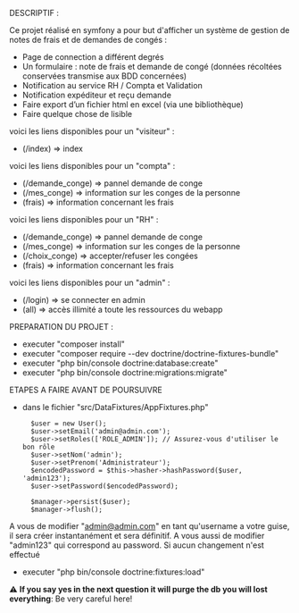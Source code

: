 DESCRIPTIF :
 
Ce projet réalisé en symfony a pour but d'afficher un système de gestion de notes de frais et de demandes
de congés :

- Page de connection a différent degrés
- Un formulaire : note de frais et demande de congé (données récoltées conservées
transmise aux BDD concernées)
- Notification au service RH / Compta et Validation
- Notification expéditeur et reçu demande
- Faire export d’un fichier html en excel (via une bibliothèque)
- Faire quelque chose de lisible

 
 
voici les liens disponibles pour un "visiteur" :
 
- (/index) => index

voici les liens disponibles pour un "compta" :
- (/demande_conge) => pannel demande de conge
- (/mes_conge) => information sur les conges de la personne 
- (frais) => information concernant les frais

voici les liens disponibles pour un "RH" :
- (/demande_conge) => pannel demande de conge
- (/mes_conge) => information sur les conges de la personne
- (/choix_conge) => accepter/refuser les congées
- (frais) => information concernant les frais

voici les liens disponibles pour un "admin" :
 
- (/login) => se connecter en admin
- (all) => accès illimité a toute les ressources du webapp
 
PREPARATION DU PROJET :
 
- executer "composer install"
- executer "composer require --dev doctrine/doctrine-fixtures-bundle"
- executer "php bin/console doctrine:database:create"
- executer "php bin/console doctrine:migrations:migrate"

ETAPES A FAIRE AVANT DE POURSUIVRE
 
- dans le fichier "src/DataFixtures/AppFixtures.php"
 
        $user = new User();
        $user->setEmail('admin@admin.com');
        $user->setRoles(['ROLE_ADMIN']); // Assurez-vous d'utiliser le bon rôle
        $user->setNom('admin');
        $user->setPrenom('Administrateur');
        $encodedPassword = $this->hasher->hashPassword($user, 'admin123');
        $user->setPassword($encodedPassword);
 
        $manager->persist($user);
        $manager->flush();
    
 
A vous de modifier "admin@admin.com" en tant qu'username a votre guise, il sera créer instantanément et sera définitif.
A vous aussi de modifier "admin123" qui correspond au password.
Si aucun changement n'est effectué

- executer "php bin/console doctrine:fixtures:load"

:warning: **If you say yes in the next question it will purge the db you will lost everything**: Be very careful here!
